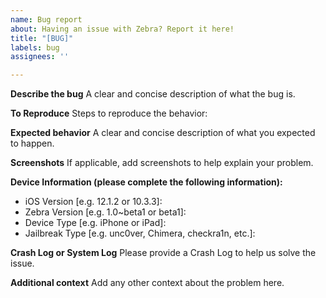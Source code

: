 ```yaml
---
name: Bug report
about: Having an issue with Zebra? Report it here!
title: "[BUG]"
labels: bug
assignees: ''

---
```


**Describe the bug**
A clear and concise description of what the bug is.

**To Reproduce**
Steps to reproduce the behavior:

**Expected behavior**
A clear and concise description of what you expected to happen.

**Screenshots**
If applicable, add screenshots to help explain your problem.

**Device Information (please complete the following information):**
 - iOS Version [e.g. 12.1.2 or 10.3.3]: 
 - Zebra Version [e.g. 1.0\~beta1 or beta1]: 
 - Device Type [e.g. iPhone or iPad]: 
 - Jailbreak Type [e.g. unc0ver, Chimera, checkra1n, etc.]: 

**Crash Log or System Log**
Please provide a Crash Log to help us solve the issue.

**Additional context**
Add any other context about the problem here.
